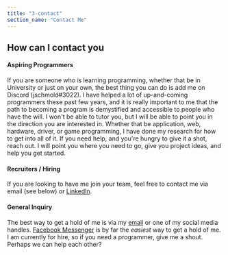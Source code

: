 ```yaml
---
title: "3-contact"
section_name: "Contact Me"
---
```


## How can I contact you

#### Aspiring Programmers

If you are someone who is learning programming, whether that be in University or just on your own, the best thing you can do is add me on Discord (jschmold#3022). I have helped a lot of up-and-coming programmers these past few years, and it is really important to me that the path to becoming a program is demystified and accessible to people who have the will. I won't be able to tutor you, but I will be able to point you in the direction you are interested in. Whether that be application, web, hardware, driver, or game programming, I have done my research for how to get into all of it. If you need help, and you're hungry to give it a shot, reach out. I will point you where you need to go, give you project ideas, and help you get started.


#### Recruiters / Hiring

If you are looking to have me join your team, feel free to contact me via email (see below) or [LinkedIn](https://www.linkedin.com/in/jschmold/).

#### General Inquiry

The best way to get a hold of me is via my [email](mailto:me@jonathanschmold.ca) or one of my social media handles. [Facebook Messenger](https://www.facebook.com/jonathanschmold) is by far the _easiest_ way to get a hold of me. I am currently for hire, so if you need a programmer, give me a shout. Perhaps we can help each other?
